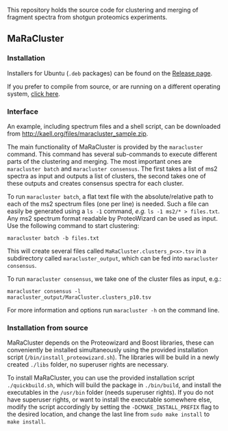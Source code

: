 This repository holds the source code for clustering and merging of fragment spectra from shotgun proteomics experiments.

## MaRaCluster

### Installation

Installers for Ubuntu (`.deb` packages) can be found on the [Release page](https://github.com/statisticalbiotechnology/maracluster/releases).

If you prefer to compile from source, or are running on a different operating system, [click here](#installation-from-source).

### Interface

An example, including spectrum files and a shell script, can be downloaded from http://kaell.org/files/maracluster_sample.zip.

The main functionality of MaRaCluster is provided by the `maracluster` command. This command has several sub-commands to execute different parts of the clustering and merging. The most important ones are `maracluster batch` and `maracluster consensus`. The first takes a list of ms2 spectra as input and outputs a list of clusters, the second takes one of these outputs and creates consensus spectra for each cluster.

To run `maracluster batch`, a flat text file with the absolute/relative path to each of the ms2 spectrum files (one per line) is needed. Such a file can easily be generated using a `ls -1` command, *e.g.* `ls -1 ms2/* > files.txt`. Any ms2 spectrum format readable by ProteoWizard can be used as input. Use the following command to start clustering:
```
maracluster batch -b files.txt
```
This will create several files called `MaRaCluster.clusters_p<x>.tsv` in a subdirectory called `maracluster_output`, which can be fed into `maracluster consensus`.

To run `maracluster consensus`, we take one of the cluster files as input, e.g.:
```
maracluster consensus -l maracluster_output/MaraCluster.clusters_p10.tsv
```

For more information and options run `maracluster -h` on the command line.

### Installation from source

MaRaCluster depends on the Proteowizard and Boost libraries, these can conveniently be installed simultaneously using the provided installation script (`/bin/install_proteowizard.sh`). The libraries will be build in a newly created `./libs` folder, no superuser rights are necessary.

To install MaRaCluster, you can use the provided installation script `./quickbuild.sh`, which will build the package in `./bin/build`, and install the executables in the `/usr/bin` folder (needs superuser rights). If you do not have superuser rights, or want to install the executable somewhere else, modify the script accordingly by setting the `-DCMAKE_INSTALL_PREFIX` flag to the desired location, and change the last line from `sudo make install` to `make install`.
